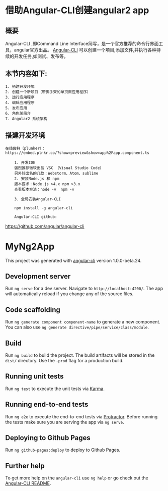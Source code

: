 # 借助Angular-CLI创建angular2 app

## 概要

Angular-CLI ,即Command Line Interface简写，是一个官方推荐的命令行界面工具，angular官方出品。
[Angular-CLI](https://github.com/angular/angular-cli) 可以创建一个项目,添加文件,并执行各种持续的开发任务,如测试、发布等。

## 本节内容如下:

	1. 搭建开发环境
	2. 创建一个新项目（带脚手架的单页面应用程序）
	3. 运行应用程序
	4. 编辑应用程序
	5. 发布应用
	6. 角色架简介
	7. Angular2 系统架构

## 搭建开发环境

	在线尝鲜（plunker）：
	https://embed.plnkr.co/?show=preview&show=app%2Fapp.component.ts
	
		1. 开发IDE
		强烈推荐微软出品 VSC （Visual Studio Code）
		另外较出名的几款：Webstorm、Atom、sublime 
		2. 安装Node.js 和 npm 
		版本要求：Node.js >4.x npm >3.x
		查看版本方法：node -v  npm -v
		
		3. 全局安装Angular-CLI
		
		npm install -g angular-cli
		
		Angular-CLI github:
https://github.com/angular/angular-cli

# MyNg2App

This project was generated with [angular-cli](https://github.com/angular/angular-cli) version 1.0.0-beta.24.

## Development server
Run `ng serve` for a dev server. Navigate to `http://localhost:4200/`. The app will automatically reload if you change any of the source files.

## Code scaffolding

Run `ng generate component component-name` to generate a new component. You can also use `ng generate directive/pipe/service/class/module`.

## Build

Run `ng build` to build the project. The build artifacts will be stored in the `dist/` directory. Use the `-prod` flag for a production build.

## Running unit tests

Run `ng test` to execute the unit tests via [Karma](https://karma-runner.github.io).

## Running end-to-end tests

Run `ng e2e` to execute the end-to-end tests via [Protractor](http://www.protractortest.org/).
Before running the tests make sure you are serving the app via `ng serve`.

## Deploying to Github Pages

Run `ng github-pages:deploy` to deploy to Github Pages.

## Further help

To get more help on the `angular-cli` use `ng help` or go check out the [Angular-CLI README](https://github.com/angular/angular-cli/blob/master/README.md).

